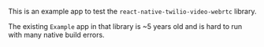 This is an example app to test the `react-native-twilio-video-webrtc` library.

The existing `Example` app in that library is ~5 years old and is hard to run with many native build errors.
